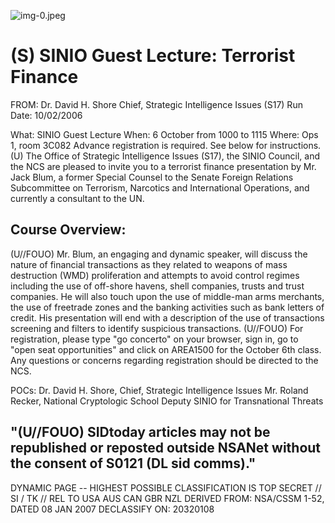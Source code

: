 ![img-0.jpeg](img-0.jpeg)

# (S) SINIO Guest Lecture: Terrorist Finance 

FROM: Dr. David H. Shore
Chief, Strategic Intelligence Issues (S17)
Run Date: 10/02/2006

What: SINIO Guest Lecture
When: 6 October from 1000 to 1115
Where: Ops 1, room 3C082
Advance registration is required. See below for instructions.
(U) The Office of Strategic Intelligence Issues (S17), the SINIO Council, and the NCS are pleased to invite you to a terrorist finance presentation by Mr. Jack Blum, a former Special Counsel to the Senate Foreign Relations Subcommittee on Terrorism, Narcotics and International Operations, and currently a consultant to the UN.

## Course Overview:

(U//FOUO) Mr. Blum, an engaging and dynamic speaker, will discuss the nature of financial transactions as they related to weapons of mass destruction (WMD) proliferation and attempts to avoid control regimes including the use of off-shore havens, shell companies, trusts and trust companies. He will also touch upon the use of middle-man arms merchants, the use of freetrade zones and the banking activities such as bank letters of credit. His presentation will end with a description of the use of transactions screening and filters to identify suspicious transactions.
(U//FOUO) For registration, please type "go concerto" on your browser, sign in, go to "open seat opportunities" and click on AREA1500 for the October 6th class. Any questions or concerns regarding registration should be directed to the NCS.

POCs:
Dr. David H. Shore, Chief, Strategic Intelligence Issues
Mr. Roland Recker, National Cryptologic School
Deputy SINIO for Transnational Threats

## "(U//FOUO) SIDtoday articles may not be republished or reposted outside NSANet without the consent of S0121 (DL sid comms)."

DYNAMIC PAGE -- HIGHEST POSSIBLE CLASSIFICATION IS TOP SECRET // SI / TK // REL TO USA AUS CAN GBR NZL DERIVED FROM: NSA/CSSM 1-52, DATED 08 JAN 2007 DECLASSIFY ON: 20320108
